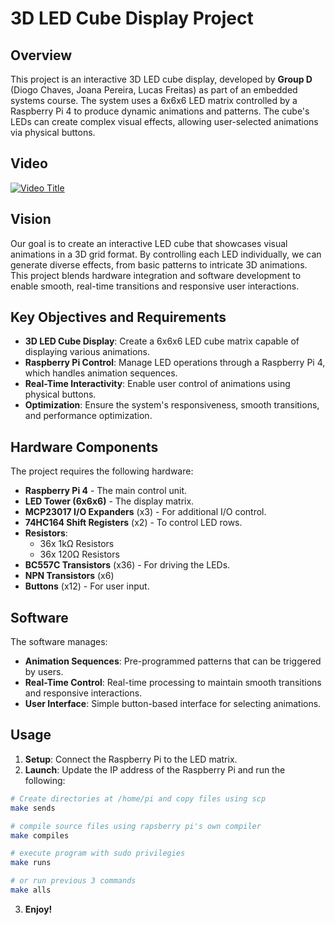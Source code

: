 # 3D LED Cube Display Project

## Overview
This project is an interactive 3D LED cube display, developed by **Group D** (Diogo Chaves, Joana Pereira, Lucas Freitas) as part of an embedded systems course. The system uses a 6x6x6 LED matrix controlled by a Raspberry Pi 4 to produce dynamic animations and patterns. The cube's LEDs can create complex visual effects, allowing user-selected animations via physical buttons.

## Video
[![Video Title](https://github.com/user-attachments/assets/a8bb5b27-618a-4bfc-8250-3e206204c1b6)](https://youtu.be/f7YsEhxgNT4)

## Vision
Our goal is to create an interactive LED cube that showcases visual animations in a 3D grid format. By controlling each LED individually, we can generate diverse effects, from basic patterns to intricate 3D animations. This project blends hardware integration and software development to enable smooth, real-time transitions and responsive user interactions.

## Key Objectives and Requirements
- **3D LED Cube Display**: Create a 6x6x6 LED cube matrix capable of displaying various animations.
- **Raspberry Pi Control**: Manage LED operations through a Raspberry Pi 4, which handles animation sequences.
- **Real-Time Interactivity**: Enable user control of animations using physical buttons.
- **Optimization**: Ensure the system's responsiveness, smooth transitions, and performance optimization.

## Hardware Components
The project requires the following hardware:
- **Raspberry Pi 4** - The main control unit.
- **LED Tower (6x6x6)** - The display matrix.
- **MCP23017 I/O Expanders** (x3) - For additional I/O control.
- **74HC164 Shift Registers** (x2) - To control LED rows.
- **Resistors**:
  - 36x 1kΩ Resistors
  - 36x 120Ω Resistors
- **BC557C Transistors** (x36) - For driving the LEDs.
- **NPN Transistors** (x6)
- **Buttons** (x12) - For user input.

## Software
The software manages:
- **Animation Sequences**: Pre-programmed patterns that can be triggered by users.
- **Real-Time Control**: Real-time processing to maintain smooth transitions and responsive interactions.
- **User Interface**: Simple button-based interface for selecting animations.

## Usage
1. **Setup**: Connect the Raspberry Pi to the LED matrix.
2. **Launch**: Update the IP address of the Raspberry Pi and run the following:
```bash
# Create directories at /home/pi and copy files using scp
make sends

# compile source files using rapsberry pi's own compiler
make compiles

# execute program with sudo privilegies
make runs

# or run previous 3 commands
make alls
```
3. **Enjoy!**
